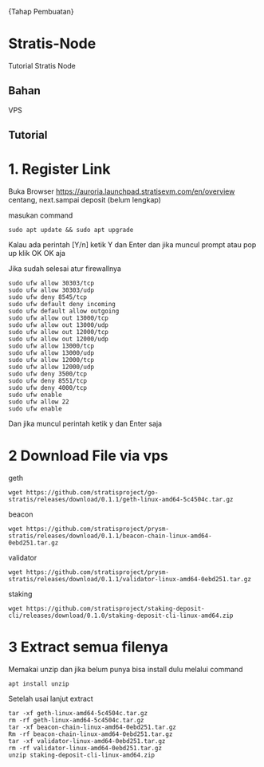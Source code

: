 {Tahap Pembuatan}

# Stratis-Node
Tutorial Stratis Node

## Bahan

VPS



## Tutorial

# 1. Register Link

Buka Browser
https://auroria.launchpad.stratisevm.com/en/overview
centang, next.sampai deposit
(belum lengkap)


masukan command 

```
sudo apt update && sudo apt upgrade
```
Kalau ada perintah [Y/n] ketik Y dan Enter dan jika muncul prompt atau pop up klik OK OK aja


Jika sudah selesai atur firewallnya

```
sudo ufw allow 30303/tcp
sudo ufw allow 30303/udp
sudo ufw deny 8545/tcp
sudo ufw default deny incoming
sudo ufw default allow outgoing
sudo ufw allow out 13000/tcp
sudo ufw allow out 13000/udp
sudo ufw allow out 12000/tcp
sudo ufw allow out 12000/udp
sudo ufw allow 13000/tcp
sudo ufw allow 13000/udp
sudo ufw allow 12000/tcp
sudo ufw allow 12000/udp
sudo ufw deny 3500/tcp
sudo ufw deny 8551/tcp
sudo ufw deny 4000/tcp
sudo ufw enable
sudo ufw allow 22
sudo ufw enable
```
Dan jika muncul perintah ketik y dan Enter saja


# 2 Download File via vps

geth
```
wget https://github.com/stratisproject/go-stratis/releases/download/0.1.1/geth-linux-amd64-5c4504c.tar.gz
```

beacon
```
wget https://github.com/stratisproject/prysm-stratis/releases/download/0.1.1/beacon-chain-linux-amd64-0ebd251.tar.gz
```

validator
```
wget https://github.com/stratisproject/prysm-stratis/releases/download/0.1.1/validator-linux-amd64-0ebd251.tar.gz
```

staking
```
wget https://github.com/stratisproject/staking-deposit-cli/releases/download/0.1.0/staking-deposit-cli-linux-amd64.zip
```

# 3 Extract semua filenya

Memakai unzip dan jika belum punya bisa install dulu melalui command

```
apt install unzip
```

Setelah usai lanjut extract

```
tar -xf geth-linux-amd64-5c4504c.tar.gz
rm -rf geth-linux-amd64-5c4504c.tar.gz
tar -xf beacon-chain-linux-amd64-0ebd251.tar.gz
Rm -rf beacon-chain-linux-amd64-0ebd251.tar.gz
tar -xf validator-linux-amd64-0ebd251.tar.gz
rm -rf validator-linux-amd64-0ebd251.tar.gz
unzip staking-deposit-cli-linux-amd64.zip
```






